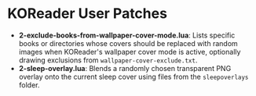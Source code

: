 # KOReader User Patches

- **2-exclude-books-from-wallpaper-cover-mode.lua**: Lists specific books or directories whose covers should be replaced with random images when KOReader's wallpaper cover mode is active, optionally drawing exclusions from `wallpaper-cover-exclude.txt`. 
- **2-sleep-overlay.lua**: Blends a randomly chosen transparent PNG overlay onto the current sleep cover using files from the `sleepoverlays` folder. 
